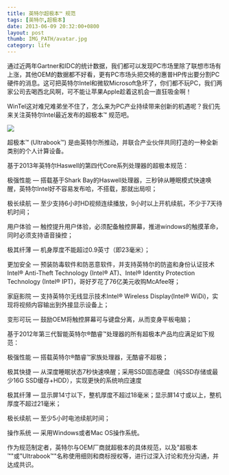 ```yaml
---
title: 英特尔超极本™ 规范
tags: [英特尔,超极本]
date: 2013-06-09 20:32:00+0800
layout: post
thumb: IMG_PATH/avatar.jpg
category: life
---
```


通过近两年Gartner和IDC的统计数据，我们都可以发现PC市场里除了联想市场有上涨，其他OEM的数据都不好看，更有PC市场头把交椅的惠普HP传出要分割PC硬件的消息。这可把英特尔Intel和微软Microsoft急坏了，你们都不玩PC，我们两家公司去喝西北风啊，可不能让苹果Apple趁着这机会一直狂吸金啊！

WinTel这对难兄难弟坐不住了，怎么来为PC产业持续带来创新的机遇呢？我们先来关注英特尔Intel最近发布的超极本™ 规范吧。

![](https://ww1.sinaimg.cn/mw600/005PvELHgw1f4dj3rjv61j30kw0fpwgk.jpg)

超极本™ (Ultrabook™) 是由英特尔所推动，并联合产业伙伴共同打造的一种全新类别的个人计算设备。

基于2013年英特尔Haswell的第四代Core系列处理器的超极本规范：

极强性能 — 搭载基于Shark Bay的Haswell处理器，三秒钟从睡眠模式快速唤醒，英特尔Intel好不容易发布哈，不搭载，那就出局呗；

极长续航 — 至少支持6小时HD视频连续播放，9小时以上开机续航，不少于7天待机时间；

用户体验 — 触控提升用户体验，必须配备触控屏幕，推进windows的触摸革命，同时必须支持语音操控；

极其纤薄 — 机身厚度不能超过0.9英寸（即23毫米）；

更加安全 — 预装防毒软件和防恶意软件，并支持英特尔的防盗和身份认证技术Intel® Anti-Theft Technology (Intel® AT)、Intel® Identity Protection Technology (Intel® IPT)，哥好歹花了76亿美元收购McAfee呀；

家庭影院 — 支持英特尔无线显示技术Intel® Wireless Display(Intel® WiDi)，实现将视频内容输出到外接显示设备上；

变形可玩 — 鼓励OEM将触控屏幕可与键盘分离，从而变身平板电脑；

基于2012年第三代智能英特尔®酷睿™处理器的所有超极本产品均应满足如下规范：

极强性能 — 搭载英特尔®酷睿™家族处理器，无酷睿不超极；

极其快捷 — 从深度睡眠状态7秒快速唤醒；采用SSD固态硬盘（纯SSD存储或最少16G SSD缓存+HDD），实现更快的系统响应速度

极其纤薄 — 显示屏14寸以下，整机厚度不超过18毫米；显示屏14寸或以上，整机厚度不超过21毫米；

极长续航 — 至少5小时电池续航时间；

操作系统 — 采用Windows或者Mac OS操作系统。

作为规范制定者，英特尔与OEM厂商就超极本的具体规范，以及&quot;超极本™&quot;或&quot;Ultrabook™&quot;名称使用细则和商标授权等，进行过深入讨论和充分沟通，并达成共识。
